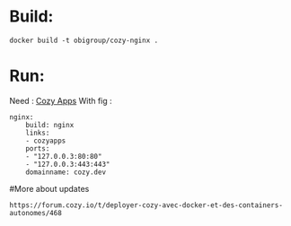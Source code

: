 # Build:
```
docker build -t obigroup/cozy-nginx .
```

# Run:
Need : [Cozy Apps](https://registry.hub.docker.com/u/obigroup/cozy-apps/)
With fig :
```
nginx:
    build: nginx
    links:
    - cozyapps
    ports:
    - "127.0.0.3:80:80"
    - "127.0.0.3:443:443"
    domainname: cozy.dev
```

#More about updates
```
https://forum.cozy.io/t/deployer-cozy-avec-docker-et-des-containers-autonomes/468
```